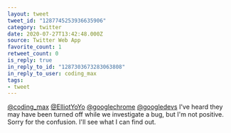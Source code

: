 ```yaml
---
layout: tweet
tweet_id: "1287745253936635906"
category: twitter
date: 2020-07-27T13:42:48.000Z
source: Twitter Web App
favorite_count: 1
retweet_count: 0
is_reply: true
in_reply_to_id: "1287303673283063808"
in_reply_to_user: coding_max
tags:
- tweet
---
```


[@coding_max](https://twitter.com/@coding_max) [@ElliotYoYo](https://twitter.com/@ElliotYoYo) [@googlechrome](https://twitter.com/@googlechrome) [@googledevs](https://twitter.com/@googledevs) I've heard they may have been turned off while we investigate a bug, but I'm not positive. Sorry for the confusion. I'll see what I can find out.
